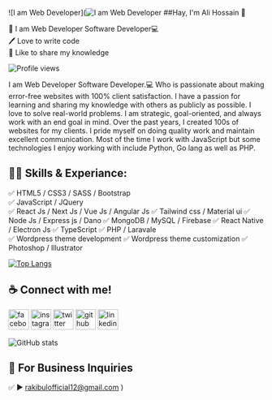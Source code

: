 ![I am Web Developer](![I am Web Developer](https://scontent-hkg4-2.xx.fbcdn.net/v/t1.6435-9/243320362_4512914465433042_4236165995292390653_n.jpg?_nc_cat=111&ccb=1-5&_nc_sid=19026a&_nc_ohc=dMiRsYGUNWwAX8afeD4&_nc_ht=scontent-hkg4-2.xx&oh=70e397c734efb9197e936f74370650cf&oe=617E0E55)
##Hay, I'm Ali Hossain 👋
<p>
👑 I am Web Developer Software Developer💻<br> 
🖊️ Love to write code <br> 
🎤 Like to share my knowledge </p> 

![Profile views](https://gpvc.arturio.dev/shikder-md-rakibul-islam) 

I am Web Developer Software Developer.💻 Who is passionate about making error-free websites with 100% client satisfaction. I have a passion for learning and sharing my knowledge with others as publicly as possible. I love to solve real-world problems. I am strategic, goal-oriented, and always work with an end goal in mind. Over the past years, I created 100s of websites for my clients. I pride myself on doing quality work and maintain excellent communication. Most of the time I work with JavaScript but some technologies I enjoy working with include Python, Go lang as well as PHP. 

## 👨‍💻 Skills & Experiance: 
✅ HTML5 / CSS3 / SASS / Bootstrap <br>
✅ JavaScript / JQuery <br>
✅ React Js / Next Js / Vue Js / Angular Js
✅ Tailwind css / Material ui
✅ Node Js / Express js / Dano
✅ MongoDB / MySQL / Firebase
✅ React Native / Electron Js
✅ TypeScript
✅ PHP / Laravale<br>
✅ Wordpress theme development
✅ Wordpress theme customization
✅ Photoshop / Illustrator <br>


[![Top Langs](https://github-readme-stats.vercel.app/api/top-langs/?username=shikder-md-rakibul-islam)](https://github.com/anuraghazra/github-readme-stats)

## ☕ Connect with me!
[<img src='https://camo.githubusercontent.com/2d1ffa69dd491ebeca01b2098cf8233dd09950ff5895abccd5b455ca442abc59/68747470733a2f2f696d672e736869656c64732e696f2f62616467652f46616365626f6f6b2d3138373746323f7374796c653d666f722d7468652d6261646765266c6f676f3d66616365626f6f6b266c6f676f436f6c6f723d7768697465' alt='facebook' height='40'>](https://www.facebook.com/codingrakibul)  [<img src='https://camo.githubusercontent.com/b3d4671768bd0f9b6c8f410a25a96e0c5a4d135208d8910461e986f97e7985ab/68747470733a2f2f696d672e736869656c64732e696f2f62616467652f496e7374616772616d2d4534343035463f7374796c653d666f722d7468652d6261646765266c6f676f3d696e7374616772616d266c6f676f436f6c6f723d7768697465' alt='instagram' height='40'>](https://www.instagram.com/rakibul2518/)  [<img src='https://camo.githubusercontent.com/5d03c86f6a75f7cbe80d135d9162fbf6dc46a31253cf30a8e9bb8279b4d574d3/68747470733a2f2f696d672e736869656c64732e696f2f62616467652f547769747465722d3144413146323f7374796c653d666f722d7468652d6261646765266c6f676f3d74776974746572266c6f676f436f6c6f723d7768697465' alt='twitter' height='40'>](https://twitter.com/shikder_rakibul)  [<img src='https://camo.githubusercontent.com/bd2bd127c104ba5c98bb12c70801b075aee1f040009089510f69554300e7ff41/68747470733a2f2f696d672e736869656c64732e696f2f62616467652f4769742d4630353033323f7374796c653d666f722d7468652d6261646765266c6f676f3d676974266c6f676f436f6c6f723d7768697465' alt='github' height='40'>](https://github.com/shikder-md-rakibul-islam)  [<img src='https://camo.githubusercontent.com/a80d00f23720d0bc9f55481cfcd77ab79e141606829cf16ec43f8cacc7741e46/68747470733a2f2f696d672e736869656c64732e696f2f62616467652f4c696e6b6564496e2d3030373742353f7374796c653d666f722d7468652d6261646765266c6f676f3d6c696e6b6564696e266c6f676f436f6c6f723d7768697465' alt='linkedin' height='40'>](https://www.linkedin.com/in/rakibul-islam-aa9735207/)  


![GitHub stats](https://github-readme-stats.vercel.app/api?username=shikder-md-rakibul-islam&show_icons=true) 

## 📧 For Business Inquiries 
✅  ► rakibulofficial12@gmail.com
)
